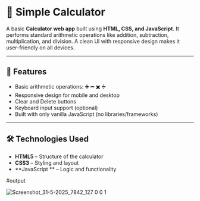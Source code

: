 # 🧮 Simple Calculator

A basic **Calculator web app** built using **HTML, CSS, and JavaScript**. It performs standard arithmetic operations like addition, subtraction, multiplication, and division. A clean UI with responsive design makes it user-friendly on all devices.

---

## 🚀 Features

- Basic arithmetic operations: ➕ ➖ ✖️ ➗  
- Responsive design for mobile and desktop  
- Clear and Delete buttons  
- Keyboard input support (optional)  
- Built with only vanilla JavaScript (no libraries/frameworks)

---

## 🛠️ Technologies Used

- **HTML5** – Structure of the calculator
- **CSS3** – Styling and layout
- **JavaScript ** – Logic and functionality



#output


![Screenshot_31-5-2025_7842_127 0 0 1](https://github.com/user-attachments/assets/ac1a3591-5524-41bd-a734-6aa51431b514)

